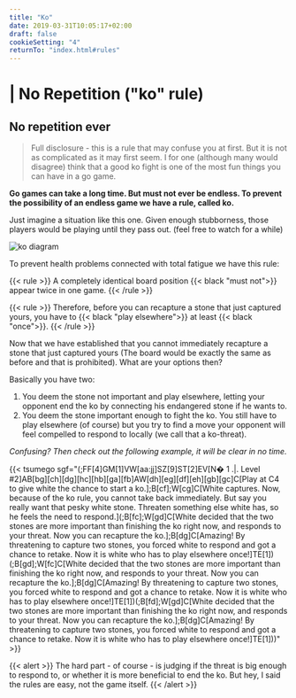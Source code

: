 ```yaml
---
title: "Ko"
date: 2019-03-31T10:05:17+02:00
draft: false
cookieSetting: "4"
returnTo: "index.html#rules"
---
```


# | No Repetition ("ko" rule)
## No repetition ever

> Full disclosure - this is a rule that may confuse you at first. But it is not as complicated as it may first seem. I for one (although many would disagree) think that a good ko fight is one of the most fun things you can have in a go game.

**Go games can take a long time. But must not ever be endless. To prevent the possibility of an endless game we have a rule, called ko.**

Just imagine a situation like this one. Given enough stubborness, those players would be playing until they pass out. (feel free to watch for a while)

![ko diagram](/images/ko.gif)

To prevent health problems connected with total fatigue we have this rule:

{{< rule >}}
    A completely identical board position {{< black "must not">}} appear twice in one game.
{{< /rule >}}

{{< rule >}}
Therefore, before you can recapture a stone that just captured yours, you have to {{< black "play elsewhere">}} at least {{< black "once">}}.
{{< /rule >}}

Now that we have established that you cannot immediately recapture a stone that just captured yours (The board would be exactly the same as before and that is prohibited). What are your options then?

Basically you have two:

1. You deem the stone not important and play elsewhere, letting your opponent end the ko by connecting his endangered stone if he wants to.
2. You deem the stone important enough to fight the ko. You still have to play elsewhere (of course) but you try to find a move your opponent will feel compelled to respond to locally (we call that a ko-threat).



*Confusing? Then check out the following example, it will be clear in no time.*

{{< tsumego sgf="(;FF[4]GM[1]VW[aa:jj]SZ[9]ST[2]EV[N� 1 .|. Level #2]AB[bg][ch][dg][hc][hb][ga][fb]AW[dh][eg][df][eh][gb][gc]C[Play at C4 to give white the chance to start a ko.];B[cf];W[cg]C[White captures. Now, because of the ko rule, you cannot take back immediately. But say you really want that pesky white stone. Threaten something else white has, so he feels the need to respond.](;B[fc];W[gd]C[White decided that the two stones are more important than finishing the ko right now, and responds to your threat. Now you can recapture the ko.];B[dg]C[Amazing! By threatening to capture two stones, you forced white to respond and got a chance to retake. Now it is white who has to play elsewhere once!]TE[1])(;B[gd];W[fc]C[White decided that the two stones are more important than finishing the ko right now, and responds to your threat. Now you can recapture the ko.];B[dg]C[Amazing! By threatening to capture two stones, you forced white to respond and got a chance to retake. Now it is white who has to play elsewhere once!]TE[1])(;B[fd];W[gd]C[White decided that the two stones are more important than finishing the ko right now, and responds to your threat. Now you can recapture the ko.];B[dg]C[Amazing! By threatening to capture two stones, you forced white to respond and got a chance to retake. Now it is white who has to play elsewhere once!]TE[1]))" >}}

{{< alert >}}
    The hard part - of course - is judging if the threat is big enough to respond to, or whether it is more beneficial to end the ko. But hey, I said the rules are easy, not the game itself.
{{< /alert >}}